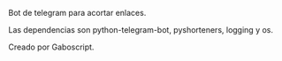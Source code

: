 Bot de telegram para acortar enlaces.

Las dependencias son python-telegram-bot, pyshorteners, logging y os.

Creado por Gaboscript.
